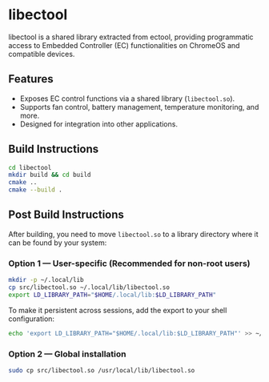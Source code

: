 # libectool  

libectool is a shared library extracted from ectool, providing programmatic access to Embedded Controller (EC) functionalities on ChromeOS and compatible devices.  

## Features  
- Exposes EC control functions via a shared library (`libectool.so`).  
- Supports fan control, battery management, temperature monitoring, and more.  
- Designed for integration into other applications.  

## Build Instructions  
```sh
cd libectool
mkdir build && cd build
cmake ..
cmake --build .
```
##  Post Build Instructions
After building, you need to move `libectool.so` to a library directory where it can be found by your system:

### Option 1 — User-specific (Recommended for non-root users)
```sh
mkdir -p ~/.local/lib
cp src/libectool.so ~/.local/lib/libectool.so
export LD_LIBRARY_PATH="$HOME/.local/lib:$LD_LIBRARY_PATH"
```
To make it persistent across sessions, add the export to your shell configuration:
```sh
echo 'export LD_LIBRARY_PATH="$HOME/.local/lib:$LD_LIBRARY_PATH"' >> ~/.bashrc
```
### Option 2 — Global installation
```sh
sudo cp src/libectool.so /usr/local/lib/libectool.so
```
